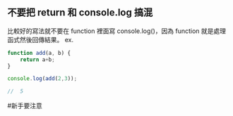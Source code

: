 ## 不要把 return 和 console.log 搞混
比較好的寫法就不要在 function 裡面寫 console.log()，因為 function 就是處理函式然後回傳結果。
ex.
```js
function add(a, b) {
	return a+b;
}

console.log(add(2,3));

//  5
```

#新手要注意